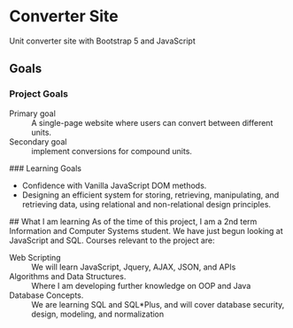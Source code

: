 # Converter Site
Unit converter site with Bootstrap 5 and JavaScript

## Goals

### Project Goals
<dl>
    <dt>Primary goal</dt>
    <dd>A single-page website where users can convert between different units.</dd>
    <dt>Secondary goal</dt>
    <dd>implement conversions for compound units.</dd>
</dl>
### Learning Goals
<ul>
  <li>
    Confidence with Vanilla JavaScript DOM methods.
  </li>
  <li>
    Designing an efficient system for storing, retrieving, manipulating, and retrieving data, using relational and non-relational design principles.
  </li>
</ul>
## What I am learning
As of the time of this project, I am a 2nd term Information and Computer Systems student. 
We have just begun looking at JavaScript and SQL. 
Courses relevant to the project are: 
<dl>
  <dt>Web Scripting</dt>
  <dd>We will learn JavaScript, Jquery, AJAX, JSON, and APIs</dd>
  <dt>Algorithms and Data Structures.</dt>
  <dd>Where I am developing further knowledge on OOP and Java</dd>
    <dt>Database Concepts.</dt>
  <dd>We are learning SQL and SQL*Plus, and will cover database security, design, modeling, and normalization</dd>
</dl>
